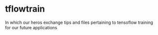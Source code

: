 # tflowtrain
In which our heros exchange tips and files pertaining to tensoflow training for our future applications
